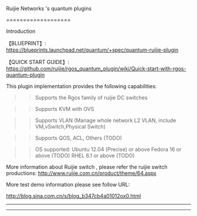 Ruijie Networks 's quantum plugins

===================

Introduction

【BLUEPRINT】: 
https://blueprints.launchpad.net/quantum/+spec/quantum-ruijie-plugin

【QUICK START GUIDE】:
https://github.com/ruijie/rgos_quantum_plugin/wiki/Quick-start-with-rgos-quantum-plugin


This plugin implementation provides the following capabilities:

>>Supports the Rgos family of ruijie DC switches

>>Supports KVM with OVS

>>Supports VLAN (Manage whole network L2 VLAN, include VM,vSwitch,Physical Switch)

>>Supports QOS, ACL, Others (TODO)


>>OS supported:
    Ubuntu 12.04 (Precise) or above
    Fedora 16 or above (TODO)
    RHEL 6.1 or above (TODO)

More information about Ruijie switch , please refer the ruijie switch productions:
 http://www.ruijie.com.cn/product/theme/64.aspx

More test demo information please see follow URL:

 http://blog.sina.com.cn/s/blog_b347cb4a01012ox0.html


--------------------------------------------------------------------------------

--------------------------------------------------------------------------------

